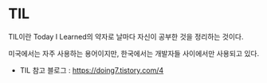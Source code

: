 # TIL

TIL이란 Today I Learned의 약자로 날마다 자신이 공부한 것을 정리하는 것이다.

미국에서는 자주 사용하는 용어이지만, 한국에서는 개발자들 사이에서만 사용되고 있다.

* TIL 참고 블로그 : https://doing7.tistory.com/4
